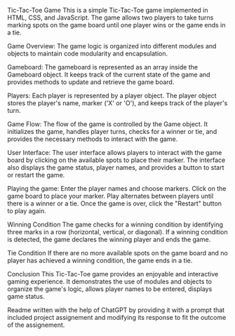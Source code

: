 Tic-Tac-Toe Game
This is a simple Tic-Tac-Toe game implemented in HTML, CSS, and JavaScript. The game allows two players to take turns marking spots on the game board until one player wins or the game ends in a tie. 

Game Overview:
The game logic is organized into different modules and objects to maintain code modularity and encapsulation.

Gameboard:
The gameboard is represented as an array inside the Gameboard object. It keeps track of the current state of the game and provides methods to update and retrieve the game board.

Players:
Each player is represented by a player object. The player object stores the player's name, marker ('X' or 'O'), and keeps track of the player's turn.

Game Flow:
The flow of the game is controlled by the Game object. It initializes the game, handles player turns, checks for a winner or tie, and provides the necessary methods to interact with the game.

User Interface:
The user interface allows players to interact with the game board by clicking on the available spots to place their marker. The interface also displays the game status, player names, and provides a button to start or restart the game.

Playing the game:
Enter the player names and choose markers.
Click on the game board to place your marker.
Play alternates between players until there is a winner or a tie.
Once the game is over, click the "Restart" button to play again.

Winning Condition
The game checks for a winning condition by identifying three marks in a row (horizontal, vertical, or diagonal). If a winning condition is detected, the game declares the winning player and ends the game.

Tie Condition
If there are no more available spots on the game board and no player has achieved a winning condition, the game ends in a tie.

Conclusion
This Tic-Tac-Toe game provides an enjoyable and interactive gaming experience. It demonstrates the use of modules and objects to organize the game's logic, allows player names to be entered, displays game status.

Readme written with the help of ChatGPT by providing it with a prompt that included project assignement and modifying its response to fit the outcome of the assignement.